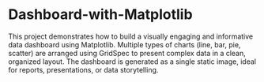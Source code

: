 # Dashboard-with-Matplotlib
This project demonstrates how to build a visually engaging and informative data dashboard using Matplotlib. Multiple types of charts (line, bar, pie, scatter) are arranged using GridSpec to present complex data in a clean, organized layout. The dashboard is generated as a single static image, ideal for reports, presentations, or data storytelling.
